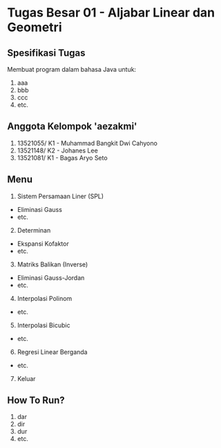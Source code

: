 # Tugas Besar 01 - Aljabar Linear dan Geometri

## Spesifikasi Tugas
Membuat program dalam bahasa Java untuk:
1. aaa
2. bbb
3. ccc
4. etc.

## Anggota Kelompok 'aezakmi'
1. 13521055/ K1 - Muhammad Bangkit Dwi Cahyono
2. 13521148/ K2 - Johanes Lee
3. 13521081/ K1 - Bagas Aryo Seto

## Menu
1. Sistem Persamaan Liner (SPL)
- Eliminasi Gauss
- etc.
2. Determinan
- Ekspansi Kofaktor
- etc.
3. Matriks Balikan (Inverse)
- Eliminasi Gauss-Jordan
- etc.
4. Interpolasi Polinom
- etc.
5. Interpolasi Bicubic
- etc.
6. Regresi Linear Berganda
- etc.
7. Keluar

## How To Run?
1. dar
2. dir
3. dur
4. etc.

